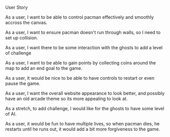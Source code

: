User Story

As a user, I want to be able to control pacman effectively and smoothly accross the canvas.

As a user, I want to ensure pacman doesn't run through walls, so I need to set up collision.

As a user, I want there to be some interaction with the ghosts to add a level of challenge

As a user, I want to be able to gain points by collecting coins around the map to add an end goal to the game.

As a user, it would be nice to be able to have controls to restart or even pause the game.

As a user, I want the overall website appearance to look better, and possibly have an old arcade theme
so its more appealing to look at.

As a stretch, to add challenge, I would like for the ghosts to have some level of AI. 

As a user, it would be fun to have multiple lives, so when pacman dies, he restarts until he runs out, it would
add a bit more forgiveness to the game.
